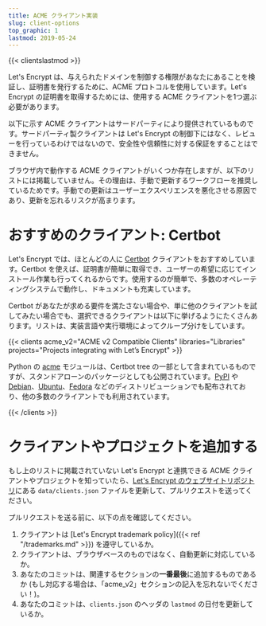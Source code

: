 ```yaml
---
title: ACME クライアント実装
slug: client-options
top_graphic: 1
lastmod: 2019-05-24
---
```


{{< clientslastmod >}}

Let's Encrypt は、与えられたドメインを制御する権限があなたにあることを検証し、証明書を発行するために、ACME プロトコルを使用しています。Let's Encrypt の証明書を取得するためには、使用する ACME クライアントを1つ選ぶ必要があります。

以下に示す ACME クライアントはサードパーティにより提供されているものです。サードパーティ製クライアントは Let's Encrypt の制御下にはなく、レビューを行っているわけではないので、安全性や信頼性に対する保証をすることはできません。

ブラウザ内で動作する ACME クライアントがいくつか存在しますが、以下のリストには掲載していません。その理由は、手動で更新するワークフローを推奨しているためです。手動での更新はユーザーエクスペリエンスを悪化させる原因であり、更新を忘れるリスクが高まります。

# おすすめのクライアント: Certbot

Let's Encrypt では、ほとんどの人に [Certbot](https://certbot.eff.org/) クライアントをおすすめしています。Certbot を使えば、証明書が簡単に取得でき、ユーザーの希望に応じてインストール作業も行ってくれるからです。使用するのが簡単で、多数のオペレーティングシステムで動作し、ドキュメントも充実しています。

Certbot があなたが求める要件を満たさない場合や、単に他のクライアントを試してみたい場合でも、選択できるクライアントは以下に挙げるようにたくさんあります。リストは、実装言語や実行環境によってクループ分けをしています。

{{< clients acme_v2="ACME v2 Compatible Clients" libraries="Libraries" projects="Projects integrating with Let’s Encrypt" >}}

Python の [acme](https://github.com/certbot/certbot/tree/master/acme) モジュールは、Certbot tree の一部として含まれているものですが、スタンドアローンのパッケージとしても公開されています。[PyPI](https://pypi.python.org/pypi/acme) や [Debian](https://packages.debian.org/search?keywords=python-acme)、[Ubuntu](https://launchpad.net/ubuntu/+source/python-acme)、[Fedora](https://bodhi.fedoraproject.org/updates/?packages=python-acme) などのディストリビューションでも配布されており、他の多数のクライアントでも利用されています。

{{< /clients >}}

# クライアントやプロジェクトを追加する

もし上のリストに掲載されていない Let's Encrypt と連携できる ACME クライアントやプロジェクトを知っていたら、[Let's Encrypt のウェブサイトリポジトリ](https://github.com/letsencrypt/website/)にある `data/clients.json` ファイルを更新して、プルリクエストを送ってください。

プルリクエストを送る前に、以下の点を確認してください。

1. クライアントは [Let's Encrypt trademark policy]({{< ref "/trademarks.md" >}}) を遵守しているか。
1. クライアントは、ブラウザベースのものではなく、自動更新に対応しているか。
1. あなたのコミットは、関連するセクションの**一番最後**に追加するものであるか (もし対応する場合は、「acme_v2」セクションの記入を忘れないでください！)。
1. あなたのコミットは、`clients.json` のヘッダの `lastmod` の日付を更新しているか。

